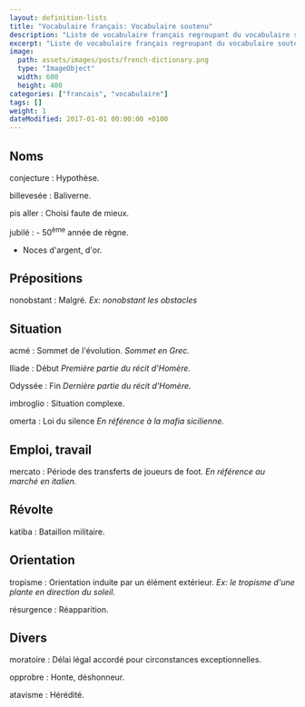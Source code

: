 ```yaml
---
layout: definition-lists
title: "Vocabulaire français: Vocabulaire soutenu"
description: "Liste de vocabulaire français regroupant du vocabulaire soutenu relativement courant."
excerpt: "Liste de vocabulaire français regroupant du vocabulaire soutenu relativement courant."
image:
  path: assets/images/posts/french-dictionary.png
  type: "ImageObject"
  width: 600
  height: 400
categories: ["francais", "vocabulaire"]
tags: []
weight: 1
dateModified: 2017-01-01 00:00:00 +0100
---
```



## Noms

conjecture
: Hypothèse.

billevesée
: Baliverne.

pis aller
: Choisi faute de mieux.

jubilé
: - 50<sup>ème</sup> année de règne.
  - Noces d'argent, d'or.


## Prépositions

nonobstant
: Malgré.
*Ex: nonobstant les obstacles*


## Situation

acmé
: Sommet de l'évolution.
*Sommet en Grec.*

Iliade
: Début
*Première partie du récit d'Homère.*

Odyssée
: Fin
*Dernière partie du récit d'Homère.*

imbroglio
: Situation complexe.

omerta
: Loi du silence
*En référence à la mafia sicilienne.*


## Emploi, travail

mercato
: Période des transferts de joueurs de foot.
*En référence au marché en italien.*


## Révolte

katiba
: Bataillon militaire.


## Orientation

tropisme
: Orientation induite par un élément extérieur.
*Ex: le tropisme d'une plante en direction du soleil.*

résurgence
: Réapparition.


## Divers

moratoire
: Délai légal accordé pour circonstances exceptionnelles.

opprobre
: Honte, déshonneur.

atavisme
: Hérédité.
